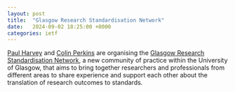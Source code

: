 ```yaml
---
layout: post
title:  "Glasgow Research Standardisation Network"
date:   2024-09-02 18:25:00 +0000
categories: ietf
---
```


[Paul Harvey](https://www.gla.ac.uk/schools/computing/staff/paulharvey/)
and [Colin Perkins](https://csperkins.org/) are organising the 
[Glasgow Research Standardisation Network](https://glasgow-rsn.github.io), a new
community of practice within the University of Glasgow, that aims to bring
together researchers and professionals from different areas to share
experience and support each other about the translation of research
outcomes to standards.

